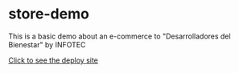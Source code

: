 # store-demo

This is a basic demo about an e-commerce to "Desarrolladores del Bienestar" by INFOTEC

[Click to see the deploy site](https://store-demo-amd.netlify.app/)

